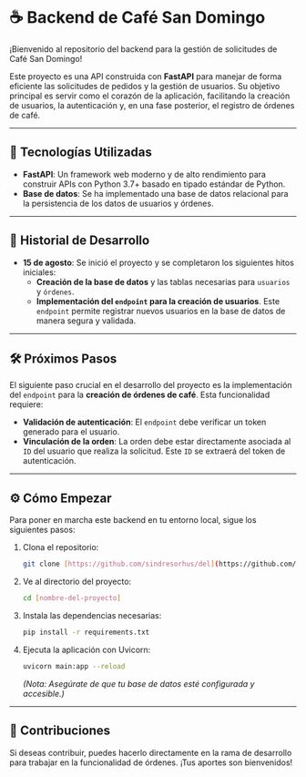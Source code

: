 # ☕ Backend de Café San Domingo

¡Bienvenido al repositorio del backend para la gestión de solicitudes de Café San Domingo!

Este proyecto es una API construida con **FastAPI** para manejar de forma eficiente las solicitudes de pedidos y la gestión de usuarios. Su objetivo principal es servir como el corazón de la aplicación, facilitando la creación de usuarios, la autenticación y, en una fase posterior, el registro de órdenes de café.

---

## 🚀 Tecnologías Utilizadas

- **FastAPI**: Un framework web moderno y de alto rendimiento para construir APIs con Python 3.7+ basado en tipado estándar de Python.
- **Base de datos**: Se ha implementado una base de datos relacional para la persistencia de los datos de usuarios y órdenes.

---

## 📝 Historial de Desarrollo

- **15 de agosto**: Se inició el proyecto y se completaron los siguientes hitos iniciales:
  - **Creación de la base de datos** y las tablas necesarias para `usuarios` y `órdenes`.
  - **Implementación del `endpoint` para la creación de usuarios**. Este `endpoint` permite registrar nuevos usuarios en la base de datos de manera segura y validada.

---

## 🛠️ Próximos Pasos

El siguiente paso crucial en el desarrollo del proyecto es la implementación del `endpoint` para la **creación de órdenes de café**. Esta funcionalidad requiere:

- **Validación de autenticación**: El `endpoint` debe verificar un token generado para el usuario.
- **Vinculación de la orden**: La orden debe estar directamente asociada al `ID` del usuario que realiza la solicitud. Este `ID` se extraerá del token de autenticación.

---

## ⚙️ Cómo Empezar

Para poner en marcha este backend en tu entorno local, sigue los siguientes pasos:

1.  Clona el repositorio:
    ```bash
    git clone [https://github.com/sindresorhus/del](https://github.com/sindresorhus/del)
    ```
2.  Ve al directorio del proyecto:
    ```bash
    cd [nombre-del-proyecto]
    ```
3.  Instala las dependencias necesarias:
    ```bash
    pip install -r requirements.txt
    ```
4.  Ejecuta la aplicación con Uvicorn:
    ```bash
    uvicorn main:app --reload
    ```
    _(Nota: Asegúrate de que tu base de datos esté configurada y accesible.)_

---

## 🤝 Contribuciones

Si deseas contribuir, puedes hacerlo directamente en la rama de desarrollo para trabajar en la funcionalidad de órdenes. ¡Tus aportes son bienvenidos!
